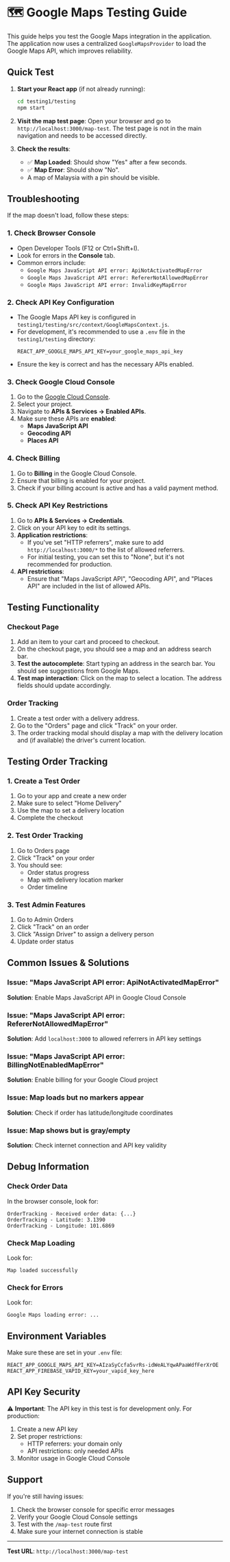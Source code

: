 # 🗺️ Google Maps Testing Guide

This guide helps you test the Google Maps integration in the application. The application now uses a centralized `GoogleMapsProvider` to load the Google Maps API, which improves reliability.

## Quick Test

1. **Start your React app** (if not already running):
   ```bash
   cd testing1/testing
   npm start
   ```

2. **Visit the map test page**:
   Open your browser and go to `http://localhost:3000/map-test`. The test page is not in the main navigation and needs to be accessed directly.

3. **Check the results**:
   - ✅ **Map Loaded**: Should show "Yes" after a few seconds.
   - ✅ **Map Error**: Should show "No".
   - A map of Malaysia with a pin should be visible.

## Troubleshooting

If the map doesn't load, follow these steps:

### 1. Check Browser Console
- Open Developer Tools (F12 or Ctrl+Shift+I).
- Look for errors in the **Console** tab.
- Common errors include:
  - `Google Maps JavaScript API error: ApiNotActivatedMapError`
  - `Google Maps JavaScript API error: RefererNotAllowedMapError`
  - `Google Maps JavaScript API error: InvalidKeyMapError`

### 2. Check API Key Configuration
- The Google Maps API key is configured in `testing1/testing/src/context/GoogleMapsContext.js`.
- For development, it's recommended to use a `.env` file in the `testing1/testing` directory:
  ```
  REACT_APP_GOOGLE_MAPS_API_KEY=your_google_maps_api_key
  ```
- Ensure the key is correct and has the necessary APIs enabled.

### 3. Check Google Cloud Console
1. Go to the [Google Cloud Console](https://console.cloud.google.com/).
2. Select your project.
3. Navigate to **APIs & Services → Enabled APIs**.
4. Make sure these APIs are **enabled**:
   - **Maps JavaScript API**
   - **Geocoding API**
   - **Places API**

### 4. Check Billing
1. Go to **Billing** in the Google Cloud Console.
2. Ensure that billing is enabled for your project.
3. Check if your billing account is active and has a valid payment method.

### 5. Check API Key Restrictions
1. Go to **APIs & Services → Credentials**.
2. Click on your API key to edit its settings.
3. **Application restrictions**:
   - If you've set "HTTP referrers", make sure to add `http://localhost:3000/*` to the list of allowed referrers.
   - For initial testing, you can set this to "None", but it's not recommended for production.
4. **API restrictions**:
   - Ensure that "Maps JavaScript API", "Geocoding API", and "Places API" are included in the list of allowed APIs.

## Testing Functionality

### Checkout Page
1. Add an item to your cart and proceed to checkout.
2. On the checkout page, you should see a map and an address search bar.
3. **Test the autocomplete**: Start typing an address in the search bar. You should see suggestions from Google Maps.
4. **Test map interaction**: Click on the map to select a location. The address fields should update accordingly.

### Order Tracking
1. Create a test order with a delivery address.
2. Go to the "Orders" page and click "Track" on your order.
3. The order tracking modal should display a map with the delivery location and (if available) the driver's current location.

## Testing Order Tracking

### 1. Create a Test Order
1. Go to your app and create a new order
2. Make sure to select "Home Delivery"
3. Use the map to set a delivery location
4. Complete the checkout

### 2. Test Order Tracking
1. Go to Orders page
2. Click "Track" on your order
3. You should see:
   - Order status progress
   - Map with delivery location marker
   - Order timeline

### 3. Test Admin Features
1. Go to Admin Orders
2. Click "Track" on an order
3. Click "Assign Driver" to assign a delivery person
4. Update order status

## Common Issues & Solutions

### Issue: "Maps JavaScript API error: ApiNotActivatedMapError"
**Solution**: Enable Maps JavaScript API in Google Cloud Console

### Issue: "Maps JavaScript API error: RefererNotAllowedMapError"
**Solution**: Add `localhost:3000` to allowed referrers in API key settings

### Issue: "Maps JavaScript API error: BillingNotEnabledMapError"
**Solution**: Enable billing for your Google Cloud project

### Issue: Map loads but no markers appear
**Solution**: Check if order has latitude/longitude coordinates

### Issue: Map shows but is gray/empty
**Solution**: Check internet connection and API key validity

## Debug Information

### Check Order Data
In the browser console, look for:
```
OrderTracking - Received order data: {...}
OrderTracking - Latitude: 3.1390
OrderTracking - Longitude: 101.6869
```

### Check Map Loading
Look for:
```
Map loaded successfully
```

### Check for Errors
Look for:
```
Google Maps loading error: ...
```

## Environment Variables

Make sure these are set in your `.env` file:
```
REACT_APP_GOOGLE_MAPS_API_KEY=AIzaSyCcfa5vrRs-idWeALYqwAPaaWdfFerXrOE
REACT_APP_FIREBASE_VAPID_KEY=your_vapid_key_here
```

## API Key Security

⚠️ **Important**: The API key in this test is for development only. For production:

1. Create a new API key
2. Set proper restrictions:
   - HTTP referrers: your domain only
   - API restrictions: only needed APIs
3. Monitor usage in Google Cloud Console

## Support

If you're still having issues:

1. Check the browser console for specific error messages
2. Verify your Google Cloud Console settings
3. Test with the `/map-test` route first
4. Make sure your internet connection is stable

---

**Test URL**: `http://localhost:3000/map-test` 